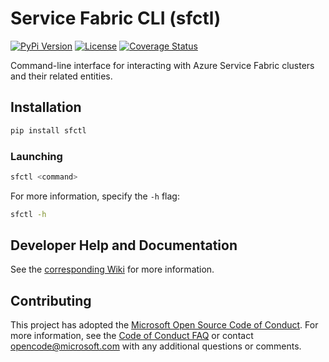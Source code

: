 # Service Fabric CLI (sfctl)

[![PyPi Version](https://img.shields.io/pypi/v/sfctl.svg)](https://pypi.org/project/sfctl/)
[![License](https://img.shields.io/pypi/l/sfctl.svg)](https://github.com/Microsoft/service-fabric-cli/blob/master/LICENSE)
[![Coverage Status](https://coveralls.io/repos/github/Microsoft/service-fabric-cli/badge.svg?branch=master)](https://coveralls.io/github/Microsoft/service-fabric-cli?branch=master)

Command-line interface for interacting with Azure Service Fabric clusters and
their related entities.

## Installation

```bash
pip install sfctl
```

### Launching

```bash
sfctl <command>
```

For more information, specify the `-h` flag:

```bash
sfctl -h
```

## Developer Help and Documentation

See the
[corresponding Wiki](https://github.com/Azure/service-fabric-cli/wiki) for
more information.

## Contributing

This project has adopted the
[Microsoft Open Source Code of Conduct](https://opensource.microsoft.com/codeofconduct/).
For more information, see the
[Code of Conduct FAQ](https://opensource.microsoft.com/codeofconduct/faq/) or
contact [opencode@microsoft.com](mailto:opencode@microsoft.com) with any
additional questions or comments.
